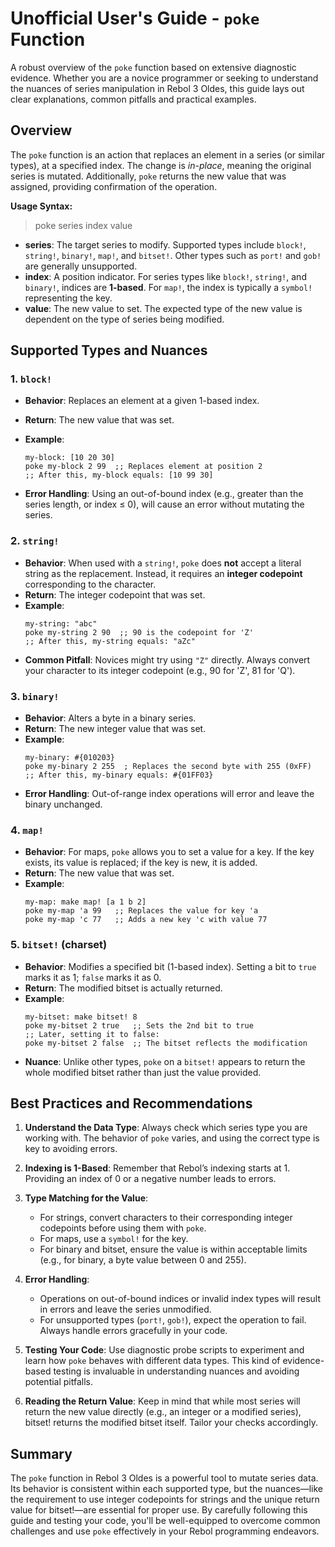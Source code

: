 # Unofficial User's Guide - `poke` Function

A robust overview of the `poke` function based on extensive diagnostic evidence. Whether you are a novice programmer or seeking to understand the nuances of series manipulation in Rebol 3 Oldes, this guide lays out clear explanations, common pitfalls and practical examples.

## Overview

The `poke` function is an action that replaces an element in a series (or similar types), at a specified index. The change is _in-place_, meaning the original series is mutated. Additionally, `poke` returns the new value that was assigned, providing confirmation of the operation.

**Usage Syntax:**

> poke series index value

- **series**: The target series to modify. Supported types include `block!`, `string!`, `binary!`, `map!`, and `bitset!`. Other types such as `port!` and `gob!` are generally unsupported.
- **index**: A position indicator. For series types like `block!`, `string!`, and `binary!`, indices are **1-based**. For `map!`, the index is typically a `symbol!` representing the key.
- **value**: The new value to set. The expected type of the new value is dependent on the type of series being modified.

## Supported Types and Nuances

### 1. `block!`

- **Behavior**: Replaces an element at a given 1-based index.
- **Return**: The new value that was set.
- **Example**:
  
  ```rebol
  my-block: [10 20 30]
  poke my-block 2 99  ;; Replaces element at position 2
  ;; After this, my-block equals: [10 99 30]
  ```
- **Error Handling**: Using an out-of-bound index (e.g., greater than the series length, or index ≤ 0), will cause an error without mutating the series.

### 2. `string!`

- **Behavior**: When used with a `string!`, `poke` does **not** accept a literal string as the replacement. Instead, it requires an **integer codepoint** corresponding to the character.
- **Return**: The integer codepoint that was set.
- **Example**:
  ```rebol
  my-string: "abc"
  poke my-string 2 90  ;; 90 is the codepoint for 'Z'
  ;; After this, my-string equals: "aZc"
  ```
- **Common Pitfall**: Novices might try using `"Z"` directly. Always convert your character to its integer codepoint (e.g., 90 for 'Z', 81 for 'Q').

### 3. `binary!`

- **Behavior**: Alters a byte in a binary series.
- **Return**: The new integer value that was set.
- **Example**:
  ```rebol
  my-binary: #{010203}
  poke my-binary 2 255  ; Replaces the second byte with 255 (0xFF)
  ;; After this, my-binary equals: #{01FF03}
  ```
- **Error Handling**: Out-of-range index operations will error and leave the binary unchanged.

### 4. `map!`

- **Behavior**: For maps, `poke` allows you to set a value for a key. If the key exists, its value is replaced; if the key is new, it is added.
- **Return**: The new value that was set.
- **Example**:
  ```rebol
  my-map: make map! [a 1 b 2]
  poke my-map 'a 99   ;; Replaces the value for key 'a
  poke my-map 'c 77   ;; Adds a new key 'c with value 77
  ```

### 5. `bitset!` (charset)

- **Behavior**: Modifies a specified bit (1-based index). Setting a bit to `true` marks it as 1; `false` marks it as 0.
- **Return**: The modified bitset is actually returned.
- **Example**:
  ```rebol
  my-bitset: make bitset! 8
  poke my-bitset 2 true   ;; Sets the 2nd bit to true
  ;; Later, setting it to false:
  poke my-bitset 2 false  ;; The bitset reflects the modification
  ```
- **Nuance**: Unlike other types, `poke` on a `bitset!` appears to return the whole modified bitset rather than just the value provided.

## Best Practices and Recommendations

1. **Understand the Data Type**: Always check which series type you are working with. The behavior of `poke` varies, and using the correct type is key to avoiding errors.
2. **Indexing is 1-Based**: Remember that Rebol’s indexing starts at 1. Providing an index of 0 or a negative number leads to errors.
3. **Type Matching for the Value**:
   
   - For strings, convert characters to their corresponding integer codepoints before using them with `poke`.
   - For maps, use a `symbol!` for the key.
   - For binary and bitset, ensure the value is within acceptable limits (e.g., for binary, a byte value between 0 and 255).
4. **Error Handling**:
   
   - Operations on out-of-bound indices or invalid index types will result in errors and leave the series unmodified.
   - For unsupported types (`port!`, `gob!`), expect the operation to fail. Always handle errors gracefully in your code.
5. **Testing Your Code**: Use diagnostic probe scripts to experiment and learn how `poke` behaves with different data types. This kind of evidence-based testing is invaluable in understanding nuances and avoiding potential pitfalls.
6. **Reading the Return Value**: Keep in mind that while most series will return the new value directly (e.g., an integer or a modified series), bitset! returns the modified bitset itself. Tailor your checks accordingly.

## Summary

The `poke` function in Rebol 3 Oldes is a powerful tool to mutate series data.
Its behavior is consistent within each supported type, but the nuances—like the requirement to use integer codepoints for strings and
the unique return value for bitset!—are essential for proper use. By carefully following this guide and testing your code,
you'll be well-equipped to overcome common challenges and use `poke` effectively in your Rebol programming endeavors.
